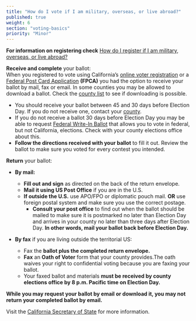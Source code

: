 ```yaml
---
title: "How do I vote if I am military, overseas, or live abroad?"
published: true
weight: 6
section: "voting-basics"
priority: "Minor"
---
```

**For information on registering check** [How do I register if I am military, overseas, or live abroad?](#menu-item-¿cómo-me-inscribo-si-soy-militar-me-encuentro-en-el-extranjero-o-vivo-fuera)  

**Receive and complete** your ballot:  
When you registered to vote using California’s [online voter registration](http://registertovote.ca.gov/) or a [Federal Post Card Application](https://www.fvap.gov/uploads/FVAP/Outreach-Materials/FVAP_FPCA.pdf) **(FPCA)** you had the option to receive your ballot by mail, fax or email. In some counties you may be allowed to download a ballot. Check the [county list](http://www.sos.ca.gov/elections/voter-registration/military-overseas-voters/) to see if downloading is possible.  
- You should receive your ballot between 45 and 30 days before Election Day.  If you do not receive one, contact your [county](http://www.sos.ca.gov/elections/voter-registration/military-overseas-voters/).  
- If you do not receive a ballot 30 days before Election Day you may be able to request [Federal Write-In Ballot](https://www.fvap.gov/uploads/FVAP/Forms/fwab2013.pdf) that allows you to vote in federal, but not California, elections. Check with your county elections office about this.  
- **Follow the directions received with your ballot** to fill it out. 
Review the ballot to make sure you voted for every contest you intended.  

**Return** your ballot:  
- **By mail:**  
	- **Fill out and sign** as directed on the back of the return envelope.  
	- **Mail it using US Post Office** if you are in the U.S.  
	- **If outside the U.S.** use APO/FPO or diplomatic pouch mail. **OR** use foreign postal system and make sure you use the correct postage.  
    	- **Consult your post office** to find out when the ballot should be mailed to make sure it is postmarked no later than Election Day and arrives in your county no later than three days after Election Day. **In other words, mail your ballot back before Election Day.**  

- **By fax** if you are living outside the territorial US:  
	- Fax the **ballot plus the completed return envelope.**  
	- **Fax** an **Oath of Voter** form that your county provides.The oath waives your right to confidential voting because you are faxing your ballot.  
	- Your faxed ballot and materials **must be received by county elections office by 8 p.m. Pacific time on Election Day.**   

**While you may request your ballot by email or download it, you may not return your completed ballot by email.**   

Visit the [California Secretary of State](http://www.sos.ca.gov/elections/voter-registration/military-overseas-voters/) for more information.
